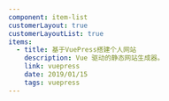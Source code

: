 ```yaml
---
component: item-list
customerLayout: true
customerLayoutList: true
items:
  - title: 基于VuePress搭建个人网站
    description: Vue 驱动的静态网站生成器。
    link: vuepress
    date: 2019/01/15
    tags: vuepress
---
```


